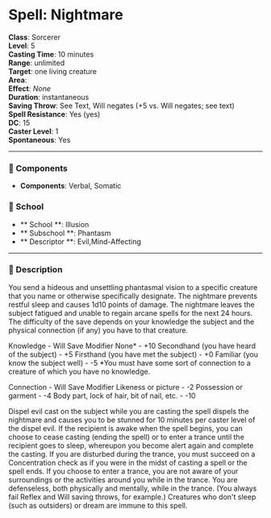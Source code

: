 
# Spell: Nightmare
**Class**: Sorcerer  
**Level**: 5  
**Casting Time**: 10 minutes  
**Range**: unlimited  
**Target**: one living creature  
**Area**:   
**Effect**: _None_  
**Duration**: instantaneous  
**Saving Throw**: See Text, Will negates (+5 vs. Will negates; see text)  
**Spell Resistance**: Yes (yes)  
**DC**: 15  
**Caster Level**: 1  
**Spontaneous**: Yes

---

### 🔮 Components
- **Components**: Verbal, Somatic

### 🏫 School
- ** School **: Illusion
- ** Subschool **: Phantasm
- ** Descriptor **: Evil,Mind-Affecting
---

### 📜 Description
You send a hideous and unsettling phantasmal vision to a specific creature that you name or otherwise specifically designate. The nightmare prevents restful sleep and causes 1d10 points of damage. The nightmare leaves the subject fatigued and unable to regain arcane spells for the next 24 hours. The difficulty of the save depends on your knowledge the subject and the physical connection (if any) you have to that creature.

Knowledge - Will Save Modifier
None* - +10
Secondhand (you have heard of the subject) - +5
Firsthand (you have met the subject) - +0
Familiar (you know the subject well) - -5
*You must have some sort of connection to a creature of which you have no knowledge.

Connection - Will Save Modifier
Likeness or picture - -2
Possession or garment - -4
Body part, lock of hair, bit of nail, etc. - -10

Dispel evil cast on the subject while you are casting the spell dispels the nightmare and causes you to be stunned for 10 minutes per caster level of the dispel evil. If the recipient is awake when the spell begins, you can choose to cease casting (ending the spell) or to enter a trance until the recipient goes to sleep, whereupon you become alert again and complete the casting. If you are disturbed during the trance, you must succeed on a Concentration check as if you were in the midst of casting a spell or the spell ends. If you choose to enter a trance, you are not aware of your surroundings or the activities around you while in the trance. You are defenseless, both physically and mentally, while in the trance. (You always fail Reflex and Will saving throws, for example.) Creatures who don't sleep (such as outsiders) or dream are immune to this spell.
